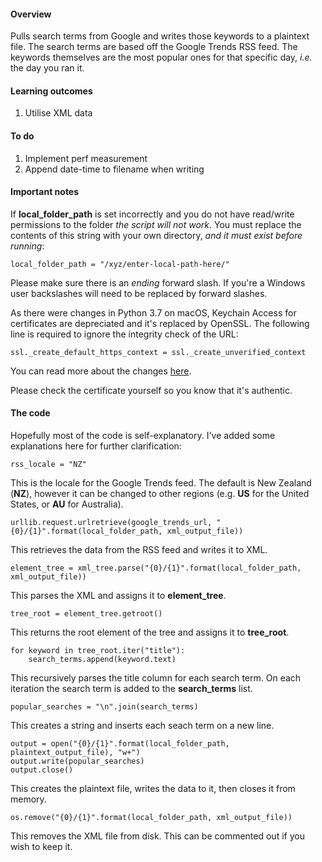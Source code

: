 #### Overview

Pulls search terms from Google and writes those keywords to a plaintext file. The search terms are based off the Google Trends RSS feed. The keywords themselves are the most popular ones for that specific day, _i.e._ the day you ran it.

#### Learning outcomes

1. Utilise XML data

#### To do

1. Implement perf measurement
2. Append date-time to filename when writing

#### Important notes

If **local_folder_path** is set incorrectly and you do not have read/write permissions to the folder _the script will not work_. You must replace the contents of this string with your own directory, _and it must exist before running_:  

    local_folder_path = "/xyz/enter-local-path-here/"

Please make sure there is an _ending_ forward slash. If you're a Windows user backslashes will need to be replaced by forward slashes.  

As there were changes in Python 3.7 on macOS, Keychain Access for certificates are depreciated and it's replaced by OpenSSL. The following line is required to ignore the integrity check of the URL:

    ssl._create_default_https_context = ssl._create_unverified_context

You can read more about the changes [here](https://docs.python.org/3/whatsnew/3.7.html#ssl).

Please check the certificate yourself so you know that it's authentic.

#### The code

Hopefully most of the code is self-explanatory. I've added some explanations here for further clarification:

    rss_locale = "NZ"

This is the locale for the Google Trends feed. The default is New Zealand (**NZ**), however it can be changed to other regions (e.g. **US** for the United States, or **AU** for Australia).

    urllib.request.urlretrieve(google_trends_url, "{0}/{1}".format(local_folder_path, xml_output_file))

This retrieves the data from the RSS feed and writes it to XML.

    element_tree = xml_tree.parse("{0}/{1}".format(local_folder_path, xml_output_file))

This parses the XML and assigns it to **element_tree**.

    tree_root = element_tree.getroot()

This returns the root element of the tree and assigns it to **tree_root**.

    for keyword in tree_root.iter("title"):
        search_terms.append(keyword.text)

This recursively parses the title column for each search term. On each iteration the search term is added to the **search_terms** list.

    popular_searches = "\n".join(search_terms)

This creates a string and inserts each seach term on a new line.

    output = open("{0}/{1}".format(local_folder_path, plaintext_output_file), "w+")
    output.write(popular_searches)
    output.close()

This creates the plaintext file, writes the data to it, then closes it from memory.

    os.remove("{0}/{1}".format(local_folder_path, xml_output_file))

This removes the XML file from disk. This can be commented out if you wish to keep it.